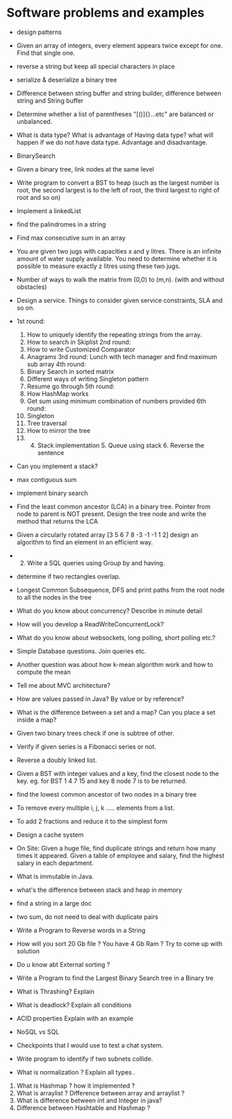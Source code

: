 # Software problems and examples
* design patterns
* Given an array of integers, every element appears twice except for one. Find that single one.
* reverse a string but keep all special characters in place
* serialize & deserialize a binary tree
* Difference between string buffer and string builder, difference between string and String buffer
* Determine whether a list of parentheses "[()]{}...etc" are balanced or unbalanced.
* What is data type? What is advantage of Having data type? what will happen if we do not have data type. Advantage and disadvantage.
* BinarySearch
* Given a binary tree, link nodes at the same level

* Write program to convert a BST to heap (such as the largest number is root, the second largest is to the left of root, the third largest to right of root and so on)
* Implement a linkedList
* find the palindromes in a string
* Find max consecutive sum in an array
* You are given two jugs with capacities x and y litres. There is an infinite amount of water supply available. You need to determine whether it is possible to measure exactly z litres using these two jugs.
* Number of ways to walk the matrix from (0,0) to (m,n). (with and without obstacles)
* Design a service. Things to consider given service constraints, SLA and so on.
* 1st round:
  1. How to uniquely identify the repeating strings from the array.
  2. How to search in Skiplist
  2nd round:
  2. How to write Customized Comparator
  3. Anagrams
  3rd round:
  Lunch with tech manager and find maximum sub array
  4th round:
  1. Binary Search in sorted matrix
  2. Different ways of writing Singleton pattern
  3. Resume go through
  5th round:
  1. How HashMap works
  2. Get sum using minimum combination of numbers provided
  6th round:
  1. Singleton
  2. Tree traversal
  3. How to mirror the tree
  4. 4. Stack implementation 5. Queue using stack 6. Reverse the sentence

* Can you implement a stack?
* max contiguous sum
* implement binary search
* Find the least common ancestor (LCA) in a binary tree. Pointer from node to parent is NOT present. Design the tree node and write the method that returns the LCA
* Given a circularly rotated array [3 5 6 7 8 -3 -1 -1 1 2] design an algorithm to find an element in an efficient way.
* 2. Write a SQL queries using Group by and having.
* determine if two rectangles overlap.
* Longest Common Subsequence, DFS and print paths from the root node to all the nodes in the tree
* What do you know about concurrency? Describe in minute detail
* How will you develop a ReadWriteConcurrentLock?
* What do you know about websockets, long polling, short polling etc.?
* Simple Database questions. Join queries etc.
* Another question was about how k-mean algorithm work and how to compute the mean
* Tell me about MVC architecture?
* How are values passed in Java? By value or by reference?
* What is the difference between a set and a map? Can you place a set inside a map?
* Given two binary trees check if one is subtree of other.
* Verify if given series is a Fibonacci series or not.
* Reverse a doubly linked list.
* Given a BST with integer values and a key, find the closest node to the key. eg. for BST 1 4 7 15 and key 8 node 7 is to be returned.
* find the lowest common ancestor of two nodes in a binary tree
* To remove every multiple i, j, k ..... elements from a list.
* To add 2 fractions and reduce it to the simplest form
* Design a cache system
* On Site: Given a huge file, find duplicate strings and return how many times it appeared. Given a table of employee and salary, find the highest salary in each department.
* What is immutable in Java.
* what's the difference between stack and heap in memory
* find a string in a large doc
* two sum, do not need to deal with duplicate pairs
* Write a Program to Reverse words in a String
* How will you sort 20 Gb file ? You have 4 Gb Ram ? Try to come up with solution
* Do u know abt External sorting ?
* Write a Program to find the Largest Binary Search tree in a Binary tre
* What is Thrashing? Explain
* What is deadlock? Explain all conditions
* ACID properties Explain with an example
* NoSQL vs SQL
* Checkpoints that I would use to test a chat system.
* Write program to identify if two subnets collide.
* What is normalization ? Explain all types .

1) What is Hashmap ? how it implemented ?
2) What is arraylist ? Difference between array and arraylist ?
3) What is difference between int and Integer in java?
4) Difference between Hashtable and Hashmap ?